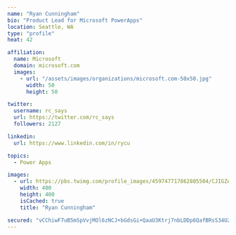 ```yaml
---
name: "Ryan Cunningham"
bio: "Product Lead for Microsoft PowerApps"
location: Seattle, WA
type: "profile"
heat: 42

affiliation:
  name: Microsoft
  domain: microsoft.com
  images:
    - url: "/assets/images/organizations/microsoft.com-50x50.jpg"
      width: 50
      height: 50

twitter:
  username: rc_says
  url: https://twitter.com/rc_says
  followers: 2127

linkedin:
  url: https://www.linkedin.com/in/rycu

topics:
  - Power Apps

images:
  - url: https://pbs.twimg.com/profile_images/459747717862805504/CJIGZejd_400x400.png
    width: 400
    height: 400
    isCached: true
    title: "Ryan Cunningham"

secured: "vCChiwF7uB5mSpVvjMOl6zNCJ+bGdsGi+QaaU3Ktrj7nbLDDp6QafBRsS34U25M6v3LPXrVMcc9upvrCetTEIsDCSo9wNCTYH+1woUM3Pq9W2Iy1o7DRQldgwtWwb+PAGcdeie1kG10fBIim7YqFZ/INw0/VmY9M2xwatlTi9qj7/sCab4qSHN4qYZhjRhadOnR+yLEqnKzsxhf66DPXe7lMbJP/4JNFwnqlakKmKckmZvrd0iv3AZ7B14Qh/ZfhB7zwnyEkVDwaIGUxjglnTXFOECZVaOO2fM6et38v4o7NwxVR1594dG2bLJU2m5/5MdFzsnckOPpQpGz2K2lgM/abZ0L8ostR5a8ZV0GAXks2AjyX7xarHrLeE3nk5larRNAbowObpexsc+HiYiDEWoLcVCGmTF0xRzJSFlZDX3g=;/yzuc1kF0Fu4hThgJJCl+A=="
---
```


